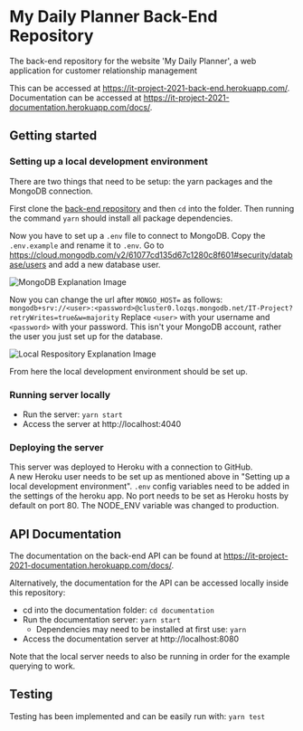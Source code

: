 # My Daily Planner Back-End Repository
The back-end repository for the website 'My Daily Planner', a web application for customer relationship management

This can be accessed at https://it-project-2021-back-end.herokuapp.com/.  
Documentation can be accessed at https://it-project-2021-documentation.herokuapp.com/docs/.

## Getting started
### Setting up a local development environment

There are two things that need to be setup: the yarn packages and the MongoDB connection.

First clone the [back-end repository](https://github.com/IT-Project-2021/IT-Project-2021-Back-End) and then `cd` into the folder. Then running the command `yarn` should install all package dependencies.

Now you have to set up a `.env` file to connect to MongoDB. Copy the `.env.example` and rename it to `.env`. Go to https://cloud.mongodb.com/v2/61077cd135d67c1280c8f601#security/database/users and add a new database user.

![MongoDB Explanation Image](https://i.imgur.com/BysWv4o.png "MongoDB Explanation Image")

Now you can change the url after `MONGO_HOST=` as follows:
`mongodb+srv://<user>:<password>@cluster0.lozqs.mongodb.net/IT-Project?retryWrites=true&w=majority`
Replace `<user>` with your username and `<password>` with your password. This isn't your MongoDB account, rather the user you just set up for the database.

![Local Respository Explanation Image](https://i.imgur.com/vliOgyM.png "Local Respository Explanation Image")

From here the local development environment should be set up.

### Running server locally
* Run the server: `yarn start`
* Access the server at http://localhost:4040

### Deploying the server
This server was deployed to Heroku with a connection to GitHub.  
A new Heroku user needs to be set up as mentioned above in "Setting up a local development environment". `.env` config variables need to be added in the settings of the heroku app. No port needs to be set as Heroku hosts by default on port 80. The NODE_ENV variable was changed to production.

## API Documentation
The documentation on the back-end API can be found at https://it-project-2021-documentation.herokuapp.com/docs/.

Alternatively, the documentation for the API can be accessed locally inside this repository:  
* cd into the documentation folder: `cd documentation`
* Run the documentation server: `yarn start`
  * Dependencies may need to be installed at first use: `yarn`
* Access the documentation server at http://localhost:8080

Note that the local server needs to also be running in order for the example querying to work.

## Testing
Testing has been implemented and can be easily run with: `yarn test`
